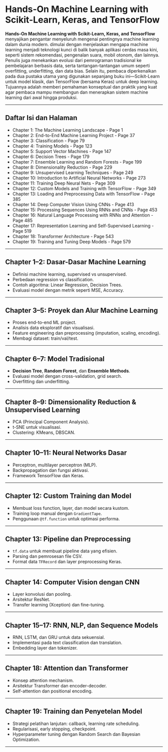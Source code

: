 # Hands-On Machine Learning with Scikit-Learn, Keras, and TensorFlow

**Hands-On Machine Learning with Scikit-Learn, Keras, and TensorFlow** menyajikan pengantar menyeluruh mengenai pentingnya machine learning dalam dunia modern. dimulai dengan menjelaskan mengapa machine learning menjadi teknologi kunci di balik banyak aplikasi cerdas masa kini, seperti sistem rekomendasi, pengenalan suara, mobil otonom, dan lainnya. Penulis juga menekankan evolusi dari pemrograman tradisional ke pembelajaran berbasis data, serta tantangan-tantangan umum seperti overfitting, underfitting, dan data bias. Selain itu, pembaca diperkenalkan pada dua pustaka utama yang digunakan sepanjang buku ini—Scikit-Learn untuk model klasik, dan TensorFlow (bersama Keras) untuk deep learning. Tujuannya adalah memberi pemahaman konseptual dan praktik yang kuat agar pembaca mampu membangun dan menerapkan sistem machine learning dari awal hingga produksi.

---

## Daftar Isi dan Halaman

* Chapter 1: The Machine Learning Landscape - Page 1
* Chapter 2: End-to-End Machine Learning Project - Page 37
* Chapter 3: Classification - Page 79
* Chapter 4: Training Models - Page 123
* Chapter 5: Support Vector Machines - Page 147
* Chapter 6: Decision Trees - Page 179
* Chapter 7: Ensemble Learning and Random Forests - Page 199
* Chapter 8: Dimensionality Reduction - Page 229
* Chapter 9: Unsupervised Learning Techniques - Page 249
* Chapter 10: Introduction to Artificial Neural Networks - Page 273
* Chapter 11: Training Deep Neural Nets - Page 309
* Chapter 12: Custom Models and Training with TensorFlow - Page 349
* Chapter 13: Loading and Preprocessing Data with TensorFlow - Page 385
* Chapter 14: Deep Computer Vision Using CNNs - Page 413
* Chapter 15: Processing Sequences Using RNNs and CNNs - Page 453
* Chapter 16: Natural Language Processing with RNNs and Attention - Page 485
* Chapter 17: Representation Learning and Self-Supervised Learning - Page 519
* Chapter 18: Transformer Architecture - Page 543
* Chapter 19: Training and Tuning Deep Models - Page 579

---

## Chapter 1–2: Dasar-Dasar Machine Learning

* Definisi machine learning, supervised vs unsupervised.
* Perbedaan regression vs classification.
* Contoh algoritma: Linear Regression, Decision Trees.
* Evaluasi model dengan metrik seperti MSE, Accuracy.

---

## Chapter 3–5: Proyek dan Alur Machine Learning

* Proses end-to-end ML project.
* Analisis data eksploratif dan visualisasi.
* Feature engineering dan preprocessing (imputation, scaling, encoding).
* Membagi dataset: train/val/test.

---

## Chapter 6–7: Model Tradisional

* **Decision Tree**, **Random Forest**, dan **Ensemble Methods**.
* Evaluasi model dengan cross-validation, grid search.
* Overfitting dan underfitting.

---

## Chapter 8–9: Dimensionality Reduction & Unsupervised Learning

* PCA (Principal Component Analysis).
* t-SNE untuk visualisasi.
* Clustering: KMeans, DBSCAN.

---

## Chapter 10–11: Neural Networks Dasar

* Perceptron, multilayer perceptron (MLP).
* Backpropagation dan fungsi aktivasi.
* Framework TensorFlow dan Keras.

---

## Chapter 12: Custom Training dan Model

* Membuat loss function, layer, dan model secara kustom.
* Training loop manual dengan `GradientTape`.
* Penggunaan `@tf.function` untuk optimasi performa.

---

## Chapter 13: Pipeline dan Preprocessing

* `tf.data` untuk membuat pipeline data yang efisien.
* Parsing dan pemrosesan file CSV.
* Format data `TFRecord` dan layer preprocessing Keras.

---

## Chapter 14: Computer Vision dengan CNN

* Layer konvolusi dan pooling.
* Arsitektur ResNet.
* Transfer learning (Xception) dan fine-tuning.

---

## Chapter 15–17: RNN, NLP, dan Sequence Models

* RNN, LSTM, dan GRU untuk data sekuensial.
* Implementasi pada text classification dan translation.
* Embedding layer dan tokenizer.

---

## Chapter 18: Attention dan Transformer

* Konsep attention mechanism.
* Arsitektur Transformer dan encoder-decoder.
* Self-attention dan positional encoding.

---

## Chapter 19: Training dan Penyetelan Model

* Strategi pelatihan lanjutan: callback, learning rate scheduling.
* Regularisasi, early stopping, checkpoint.
* Hyperparameter tuning dengan Random Search dan Bayesian Optimization.

---
